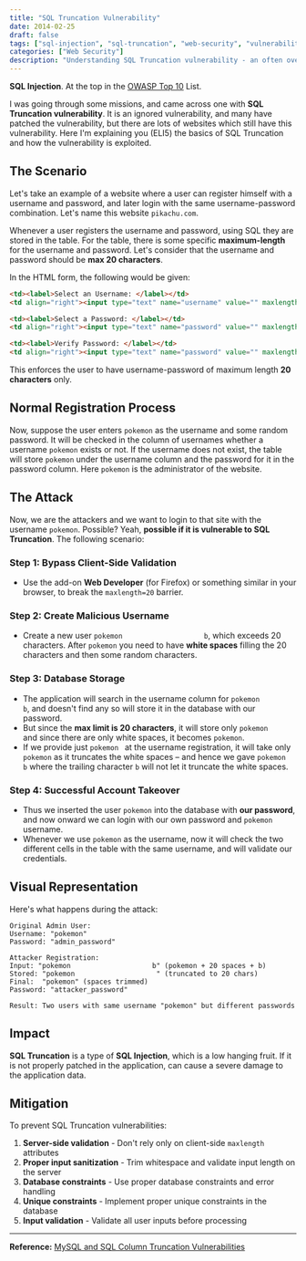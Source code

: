 ```yaml
---
title: "SQL Truncation Vulnerability"
date: 2014-02-25
draft: false
tags: ["sql-injection", "sql-truncation", "web-security", "vulnerability", "owasp", "authentication-bypass"]
categories: ["Web Security"]
description: "Understanding SQL Truncation vulnerability - an often overlooked security flaw that can lead to authentication bypass and account takeover attacks."
---
```


**SQL Injection**. At the top in the [OWASP Top 10](https://www.owasp.org/index.php/Top_10_2013-Top_10) List.

I was going through some missions, and came across one with **SQL Truncation vulnerability**. It is an ignored vulnerability, and many have patched the vulnerability, but there are lots of websites which still have this vulnerability. Here I'm explaining you (ELI5) the basics of SQL Truncation and how the vulnerability is exploited.

## The Scenario

Let's take an example of a website where a user can register himself with a username and password, and later login with the same username-password combination. Let's name this website `pikachu.com`.

Whenever a user registers the username and password, using SQL they are stored in the table. For the table, there is some specific **maximum-length** for the username and password. Let's consider that the username and password should be **max 20 characters**.

In the HTML form, the following would be given:

```html
<td><label>Select an Username: </label></td>
<td align="right"><input type="text" name="username" value="" maxlength="20" /></td>

<td><label>Select a Password: </label></td>
<td align="right"><input type="text" name="password" value="" maxlength="20" /></td>

<td><label>Verify Password: </label></td>
<td align="right"><input type="text" name="password" value="" maxlength="20" /></td>
```

This enforces the user to have username-password of maximum length **20 characters** only.

## Normal Registration Process

Now, suppose the user enters `pokemon` as the username and some random password. It will be checked in the column of usernames whether a username `pokemon` exists or not. If the username does not exist, the table will store `pokemon` under the username column and the password for it in the password column. Here `pokemon` is the administrator of the website.

## The Attack

Now, we are the attackers and we want to login to that site with the username `pokemon`. Possible? Yeah, **possible if it is vulnerable to SQL Truncation**. The following scenario:

### Step 1: Bypass Client-Side Validation
- Use the add-on **Web Developer** (for Firefox) or something similar in your browser, to break the `maxlength=20` barrier.

### Step 2: Create Malicious Username  
- Create a new user `pokemon                    b`, which exceeds 20 characters. After `pokemon` you need to have **white spaces** filling the 20 characters and then some random characters.

### Step 3: Database Storage
- The application will search in the username column for `pokemon                    b`, and doesn't find any so will store it in the database with our password. 
- But since the **max limit is 20 characters**, it will store only `pokemon                    ` and since there are only white spaces, it becomes `pokemon`. 
- If we provide just `pokemon ` at the username registration, it will take only `pokemon` as it truncates the white spaces – and hence we gave `pokemon                    b` where the trailing character `b` will not let it truncate the white spaces.

### Step 4: Successful Account Takeover
- Thus we inserted the user `pokemon` into the database with **our password**, and now onward we can login with our own password and `pokemon` username.
- Whenever we use `pokemon` as the username, now it will check the two different cells in the table with the same username, and will validate our credentials.

## Visual Representation

Here's what happens during the attack:

```
Original Admin User:
Username: "pokemon"
Password: "admin_password"

Attacker Registration:
Input: "pokemon                    b" (pokemon + 20 spaces + b)
Stored: "pokemon                    " (truncated to 20 chars)
Final:  "pokemon" (spaces trimmed)
Password: "attacker_password"

Result: Two users with same username "pokemon" but different passwords
```

## Impact

**SQL Truncation** is a type of **SQL Injection**, which is a low hanging fruit. If it is not properly patched in the application, can cause a severe damage to the application data.

## Mitigation

To prevent SQL Truncation vulnerabilities:

1. **Server-side validation** - Don't rely only on client-side `maxlength` attributes
2. **Proper input sanitization** - Trim whitespace and validate input length on the server
3. **Database constraints** - Use proper database constraints and error handling
4. **Unique constraints** - Implement proper unique constraints in the database
5. **Input validation** - Validate all user inputs before processing

---

**Reference:** [MySQL and SQL Column Truncation Vulnerabilities](http://www.suspekt.org/2008/08/18/mysql-and-sql-column-truncation-vulnerabilities/)